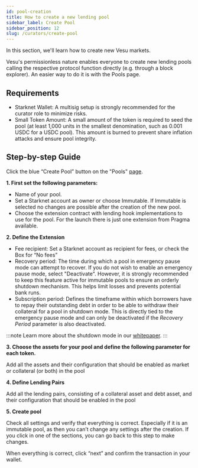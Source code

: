 ```yaml
---
id: pool-creation
title: How to create a new lending pool
sidebar_label: Create Pool
sidebar_position: 12
slug: /curators/create-pool
---
```


In this section, we'll learn how to create new Vesu markets.

Vesu's permissionless nature enables everyone to create new lending pools calling the respective protocol function directly (e.g. through a block explorer). An easier way to do it is with the Pools page.

## Requirements

- Starknet Wallet: A multisig setup is strongly recommended for the curator role to minimize risks.
- Small Token Amount: A small amount of the token is required to seed the pool (at least 1,000 units in the smallest denomination, such as 0.001 USDC for a USDC pool). This amount is burned to prevent share inflation attacks and ensure pool integrity.

## Step-by-step Guide

Click the blue “Create Pool” button on the "Pools" [page](http://vesu.xyz/pools).

**1. First set the following parameters:**
- Name of your pool.
- Set a Starknet account as owner or choose Immutable. If Immutable is selected no changes are possible after the creation of the new pool.
- Choose the extension contract with lending hook implementations to use for the pool. For the launch there is just one extension from Pragma available. 

**2. Define the Extension**
- Fee recipient: Set a Starknet account as recipient for fees, or check the Box for “No fees”
- Recovery period: The time during which a pool in emergency pause mode can attempt to recover. If you do not wish to enable an emergency pause mode, select "Deactivate". However, it is strongly recommended to keep this feature active for immutable pools to ensure an orderly shutdown mechanism. This helps limit losses and prevents potential bank runs.
- Subscription period: Defines the timeframe within which borrowers have to repay their outstanding debt in order to be able to withdraw their collateral for a pool in shutdown mode. This is directly tied to the emergency pause mode and can only be deactivated if the _Recovery Period_ parameter is also deactivated.

:::note
Learn more about the shutdown mode in our [whitepaper](/explore/whitepaper#65-pool-emergency-shutdown).
:::


**3. Choose the assets for your pool and define the following parameter for each token.**

Add all the assets and their configuration that should be enabled as market or collateral (or both) in the pool

**4. Define Lending Pairs**

Add all the lending pairs, consisting of a collateral asset and debt asset, and their configuration that should be enabled in the pool

**5. Create pool**

Check all settings and verify that everything is correct. Especially if it is an immutable pool, as then you can’t change any settings after the creation. If you click in one of the sections, you can go back to this step to make changes.

When everything is correct, click “next” and confirm the transaction in your wallet.